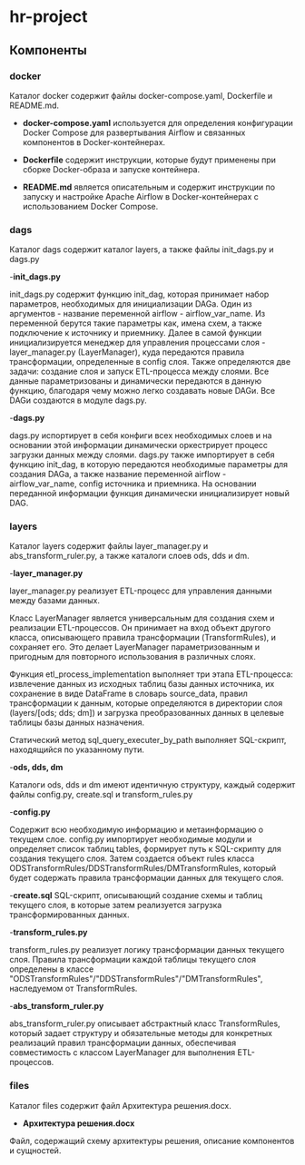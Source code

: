 # hr-project
## Компоненты
### docker
Каталог docker содержит файлы docker-compose.yaml, Dockerfile и README.md.
- **docker-compose.yaml** используется для определения конфигурации Docker Compose для развертывания Airflow и связанных компонентов в Docker-контейнерах.

- **Dockerfile** содержит инструкции, которые будут применены при сборке Docker-образа и запуске контейнера.

- **README.md** является описательным и содержит инструкции по запуску и настройке Apache Airflow в Docker-контейнерах с использованием Docker Compose.

### dags
Каталог dags содержит каталог layers, а также файлы init_dags.py и dags.py

-**init_dags.py**

init_dags.py содержит функцию init_dag, которая принимает набор параметров, необходимых для инициализации DAGа. Один из аргументов - название переменной airflow - airflow_var_name. Из переменной берутся такие параметры как, имена схем, а также подключение к источнику и приемнику. Далее в самой функции инициализируется менеджер для управления процессами слоя - layer_manager.py (LayerManager), куда передаются правила трансформации, определенные в config слоя. Также определяются две задачи: создание слоя и запуск ETL-процесса между слоями. Все данные параметризованы и динамически передаются в данную функцию, благодаря чему можно легко создавать новые DAGи. Все DAGи создаются в модуле dags.py.

-**dags.py**

dags.py испортирует в себя конфиги всех необходимых слоев и на основании этой информации динамически оркестрирует процесс загрузки данных между слоями. dags.py также импортирует в себя функцию init_dag, в которую передаются необходимые параметры для создания DAGа, а также название переменной airflow - airflow_var_name, config источника и приемника. На основании переданной информации функция динамически инициализирует новый DAG.

### layers

Каталог layers содержит файлы layer_manager.py и abs_transform_ruler.py, а также каталоги слоев ods, dds и dm.

-**layer_manager.py**

layer_manager.py реализует ETL-процесс для управления данными между базами данных. 

Класс LayerManager является универсальным для создания схем и реализации ETL-процессов. Он принимает на вход объект другого класса, описывающего правила трансформации (TransformRules), и сохраняет его. Это делает LayerManager параметризованным и пригодным для повторного использования в различных слоях.

Функция etl_process_implementation выполняет три этапа ETL-процесса: извлечение данных из исходных таблиц базы данных источника, их сохранение в виде DataFrame в словарь source_data, правил трансформации к данным, которые определяются в директории слоя (layers/[ods; dds; dm]) и загрузка преобразованных данных в целевые таблицы базы данных назначения.

Статический метод sql_query_executer_by_path выполняет SQL-скрипт, находящийся по указанному пути.

-**ods, dds, dm**

Каталоги ods, dds и dm имеют идентичную структуру, каждый содержит файлы config.py, create.sql и transform_rules.py

-**config.py**

Содержит всю необходимую информацию и метаинформацию о текущем слое. config.py импортирует необходимые модули и определяет список таблиц tables, формирует путь к SQL-скрипту для создания текущего слоя. Затем создается объект rules класса ODSTransformRules/DDSTransformRules/DMTransformRules, который будет содержать правила трансформации данных для текущего слоя.

-**create.sql**
SQL-скрипт, описывающий создание схемы и таблиц текущего слоя, в которые затем реализуется загрузка трансформированных данных.

-**transform_rules.py**

transform_rules.py реализует логику трансформации данных текущего слоя. Правила трансформации каждой таблицы текущего слоя определены в классе "ODSTransformRules"/"DDSTransformRules"/"DMTransformRules", наследуемом от TransformRules.

-**abs_transform_ruler.py**

abs_transform_ruler.py описывает абстрактный класс TransformRules, который задает структуру и обязательные методы для конкретных реализаций правил трансформации данных, обеспечивая совместимость с классом LayerManager для выполнения ETL-процессов.


### files
Каталог files содержит файл Архитектура решения.docx.
- **Архитектура решения.docx**

Файл, содержащий схему архитектуры решения, описание компонентов и сущностей.
